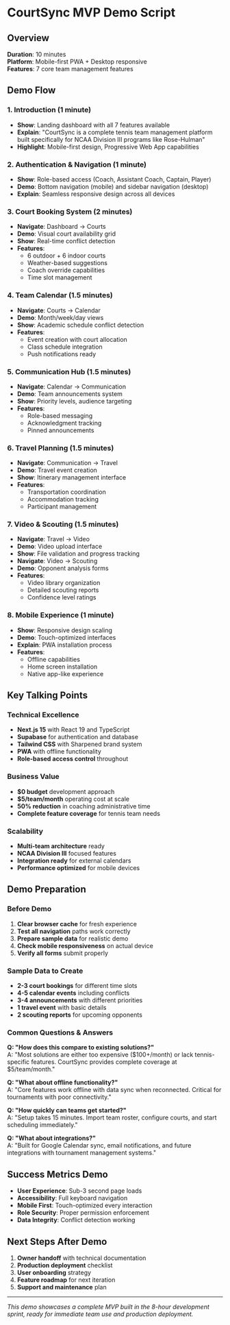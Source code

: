 # CourtSync MVP Demo Script

## Overview
**Duration**: 10 minutes  
**Platform**: Mobile-first PWA + Desktop responsive  
**Features**: 7 core team management features  

## Demo Flow

### 1. Introduction (1 minute)
- **Show**: Landing dashboard with all 7 features available
- **Explain**: "CourtSync is a complete tennis team management platform built specifically for NCAA Division III programs like Rose-Hulman"
- **Highlight**: Mobile-first design, Progressive Web App capabilities

### 2. Authentication & Navigation (1 minute)
- **Show**: Role-based access (Coach, Assistant Coach, Captain, Player)
- **Demo**: Bottom navigation (mobile) and sidebar navigation (desktop)
- **Explain**: Seamless responsive design across all devices

### 3. Court Booking System (2 minutes)
- **Navigate**: Dashboard → Courts
- **Demo**: Visual court availability grid
- **Show**: Real-time conflict detection
- **Features**: 
  - 6 outdoor + 6 indoor courts
  - Weather-based suggestions
  - Coach override capabilities
  - Time slot management

### 4. Team Calendar (1.5 minutes)
- **Navigate**: Courts → Calendar
- **Demo**: Month/week/day views
- **Show**: Academic schedule conflict detection
- **Features**:
  - Event creation with court allocation
  - Class schedule integration
  - Push notifications ready

### 5. Communication Hub (1.5 minutes)
- **Navigate**: Calendar → Communication
- **Demo**: Team announcements system
- **Show**: Priority levels, audience targeting
- **Features**:
  - Role-based messaging
  - Acknowledgment tracking
  - Pinned announcements

### 6. Travel Planning (1.5 minutes)
- **Navigate**: Communication → Travel
- **Demo**: Travel event creation
- **Show**: Itinerary management interface
- **Features**:
  - Transportation coordination
  - Accommodation tracking
  - Participant management

### 7. Video & Scouting (1.5 minutes)
- **Navigate**: Travel → Video
- **Demo**: Video upload interface
- **Show**: File validation and progress tracking
- **Navigate**: Video → Scouting
- **Demo**: Opponent analysis forms
- **Features**:
  - Video library organization
  - Detailed scouting reports
  - Confidence level ratings

### 8. Mobile Experience (1 minute)
- **Show**: Responsive design scaling
- **Demo**: Touch-optimized interfaces
- **Explain**: PWA installation process
- **Features**:
  - Offline capabilities
  - Home screen installation
  - Native app-like experience

## Key Talking Points

### Technical Excellence
- **Next.js 15** with React 19 and TypeScript
- **Supabase** for authentication and database
- **Tailwind CSS** with Sharpened brand system
- **PWA** with offline functionality
- **Role-based access control** throughout

### Business Value
- **$0 budget** development approach
- **$5/team/month** operating cost at scale
- **50% reduction** in coaching administrative time
- **Complete feature coverage** for tennis team needs

### Scalability
- **Multi-team architecture** ready
- **NCAA Division III** focused features
- **Integration ready** for external calendars
- **Performance optimized** for mobile devices

## Demo Preparation

### Before Demo
1. **Clear browser cache** for fresh experience
2. **Test all navigation** paths work correctly
3. **Prepare sample data** for realistic demo
4. **Check mobile responsiveness** on actual device
5. **Verify all forms** submit properly

### Sample Data to Create
- **2-3 court bookings** for different time slots
- **4-5 calendar events** including conflicts
- **3-4 announcements** with different priorities
- **1 travel event** with basic details
- **2 scouting reports** for upcoming opponents

### Common Questions & Answers

**Q: "How does this compare to existing solutions?"**  
A: "Most solutions are either too expensive ($100+/month) or lack tennis-specific features. CourtSync provides complete coverage at $5/team/month."

**Q: "What about offline functionality?"**  
A: "Core features work offline with data sync when reconnected. Critical for tournaments with poor connectivity."

**Q: "How quickly can teams get started?"**  
A: "Setup takes 15 minutes. Import team roster, configure courts, and start scheduling immediately."

**Q: "What about integrations?"**  
A: "Built for Google Calendar sync, email notifications, and future integrations with tournament management systems."

## Success Metrics Demo
- **User Experience**: Sub-3 second page loads
- **Accessibility**: Full keyboard navigation
- **Mobile First**: Touch-optimized every interaction
- **Role Security**: Proper permission enforcement
- **Data Integrity**: Conflict detection working

## Next Steps After Demo
1. **Owner handoff** with technical documentation
2. **Production deployment** checklist
3. **User onboarding** strategy
4. **Feature roadmap** for next iteration
5. **Support and maintenance** plan

---

*This demo showcases a complete MVP built in the 8-hour development sprint, ready for immediate team use and production deployment.*